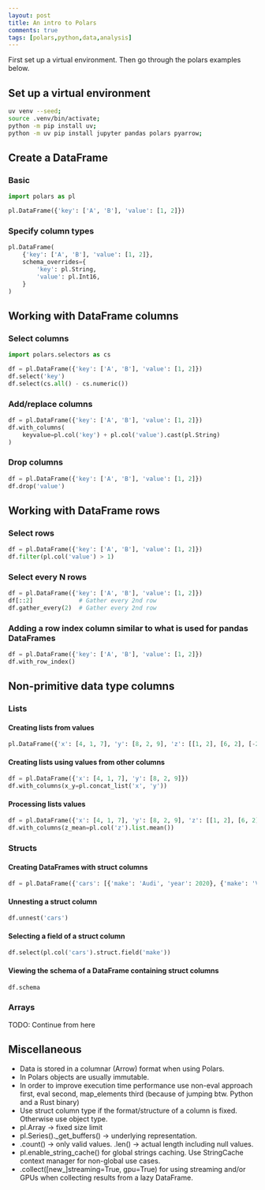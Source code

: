 ```yaml
---
layout: post
title: An intro to Polars
comments: true
tags: [polars,python,data,analysis]
---
```


First set up a virtual environment. Then go through the polars examples below.

## Set up a virtual environment

```bash
uv venv --seed;
source .venv/bin/activate;
python -m pip install uv;
python -m uv pip install jupyter pandas polars pyarrow;
```

## Create a DataFrame

### Basic

```python
import polars as pl

pl.DataFrame({'key': ['A', 'B'], 'value': [1, 2]})
```

### Specify column types

```python
pl.DataFrame(
    {'key': ['A', 'B'], 'value': [1, 2]},
    schema_overrides={
        'key': pl.String,
        'value': pl.Int16,
    }
)
```

## Working with DataFrame columns

### Select columns

```python
import polars.selectors as cs

df = pl.DataFrame({'key': ['A', 'B'], 'value': [1, 2]})
df.select('key')
df.select(cs.all() - cs.numeric())
```

### Add/replace columns

```python
df = pl.DataFrame({'key': ['A', 'B'], 'value': [1, 2]})
df.with_columns(
    keyvalue=pl.col('key') + pl.col('value').cast(pl.String)
)
```

### Drop columns

```python
df = pl.DataFrame({'key': ['A', 'B'], 'value': [1, 2]})
df.drop('value')
```

## Working with DataFrame rows

### Select rows

```python
df = pl.DataFrame({'key': ['A', 'B'], 'value': [1, 2]})
df.filter(pl.col('value') > 1)
```

### Select every N rows

```python
df = pl.DataFrame({'key': ['A', 'B'], 'value': [1, 2]})
df[::2]             # Gather every 2nd row
df.gather_every(2)  # Gather every 2nd row
```

### Adding a row index column similar to what is used for pandas DataFrames

```python
df = pl.DataFrame({'key': ['A', 'B'], 'value': [1, 2]})
df.with_row_index()
```

## Non-primitive data type columns

### Lists

#### Creating lists from values

```python
pl.DataFrame({'x': [4, 1, 7], 'y': [8, 2, 9], 'z': [[1, 2], [6, 2], [-2, 9]]})
```

#### Creating lists using values from other columns

```python
df = pl.DataFrame({'x': [4, 1, 7], 'y': [8, 2, 9]})
df.with_columns(x_y=pl.concat_list('x', 'y'))
```

#### Processing lists values

```python
df = pl.DataFrame({'x': [4, 1, 7], 'y': [8, 2, 9], 'z': [[1, 2], [6, 2], [-2, 9]]})
df.with_columns(z_mean=pl.col('z').list.mean())
```

### Structs

#### Creating DataFrames with struct columns

```python
df = pl.DataFrame({'cars': [{'make': 'Audi', 'year': 2020}, {'make': 'Volkswagen', 'year': 2024}]})
```

#### Unnesting a struct column

```python
df.unnest('cars')
```

#### Selecting a field of a struct column

```python
df.select(pl.col('cars').struct.field('make'))
```

#### Viewing the schema of a DataFrame containing struct columns

```python
df.schema
```

### Arrays

TODO: Continue from here

## Miscellaneous

- Data is stored in a columnar (Arrow) format when using Polars.
- In Polars objects are usually immutable.
- In order to improve execution time performance use non-eval approach first, eval second, map_elements third (because of jumping btw. Python and a Rust binary)
- Use struct column type if the format/structure of a column is fixed. Otherwise use object type.
- pl.Array -> fixed size limit
- pl.Series()._get_buffers() -> underlying representation.
- .count() -> only valid values. .len() -> actual length including null values.
- pl.enable_string_cache() for global strings caching. Use StringCache context manager for non-global use cases.
- .collect([new_]streaming=True, gpu=True) for using streaming and/or GPUs when collecting results from a lazy DataFrame.
